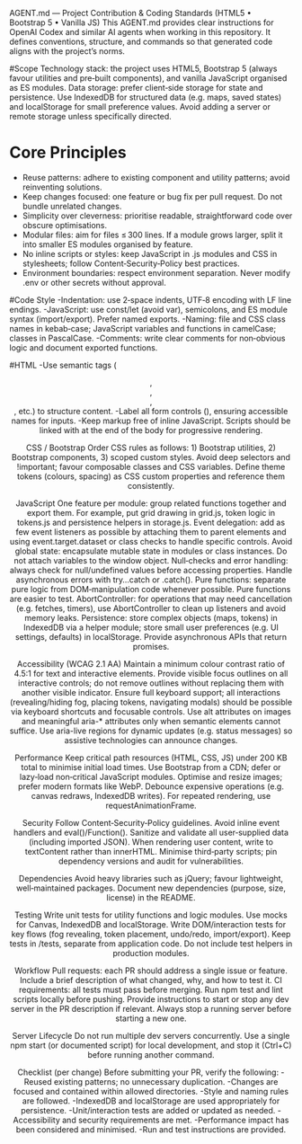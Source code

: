 AGENT.md — Project Contribution & Coding Standards (HTML5 • Bootstrap 5 • Vanilla JS)
This AGENT.md provides clear instructions for OpenAI Codex and similar AI agents when working in this repository. It defines conventions, structure, and commands so that generated code aligns with the project’s norms.

#Scope
Technology stack: the project uses HTML5, Bootstrap 5 (always favour utilities and pre‑built components), and vanilla JavaScript organised as ES modules.
Data storage: prefer client‑side storage for state and persistence. Use IndexedDB for structured data (e.g. maps, saved states) and localStorage for small preference values. Avoid adding a server or remote storage unless specifically directed.

# Core Principles
- Reuse patterns: adhere to existing component and utility patterns; avoid reinventing solutions.
- Keep changes focused: one feature or bug fix per pull request. Do not bundle unrelated changes.
- Simplicity over cleverness: prioritise readable, straightforward code over obscure optimisations.
- Modular files: aim for files ≤ 300 lines. If a module grows larger, split it into smaller ES modules organised by feature.
- No inline scripts or styles: keep JavaScript in .js modules and CSS in stylesheets; follow Content‑Security‑Policy best practices.
- Environment boundaries: respect environment separation. Never modify .env or other secrets without approval.

#Code Style
-Indentation: use 2‑space indents, UTF‑8 encoding with LF line endings.
-JavaScript: use const/let (avoid var), semicolons, and ES module syntax (import/export). Prefer named exports.
-Naming: file and CSS class names in kebab‑case; JavaScript variables and functions in camelCase; classes in PascalCase.
-Comments: write clear comments for non‑obvious logic and document exported functions.

#HTML
-Use semantic tags (<header>, <main>, <section>, <form>, etc.) to structure content.
-Label all form controls (<label for="…">), ensuring accessible names for inputs.
-Keep markup free of inline JavaScript. Scripts should be linked with <script type="module" src="…"></script> at the end of the body for progressive rendering.

CSS / Bootstrap
Order CSS rules as follows: 1) Bootstrap utilities, 2) Bootstrap components, 3) scoped custom styles.
Avoid deep selectors and !important; favour composable classes and CSS variables.
Define theme tokens (colours, spacing) as CSS custom properties and reference them consistently.

JavaScript
One feature per module: group related functions together and export them. For example, put grid drawing in grid.js, token logic in tokens.js and persistence helpers in storage.js.
Event delegation: add as few event listeners as possible by attaching them to parent elements and using event.target.dataset or class checks to handle specific controls.
Avoid global state: encapsulate mutable state in modules or class instances. Do not attach variables to the window object.
Null‑checks and error handling: always check for null/undefined values before accessing properties. Handle asynchronous errors with try…catch or .catch().
Pure functions: separate pure logic from DOM‑manipulation code whenever possible. Pure functions are easier to test.
AbortController: for operations that may need cancellation (e.g. fetches, timers), use AbortController to clean up listeners and avoid memory leaks.
Persistence: store complex objects (maps, tokens) in IndexedDB via a helper module; store small user preferences (e.g. UI settings, defaults) in localStorage. Provide asynchronous APIs that return promises.

Accessibility (WCAG 2.1 AA)
Maintain a minimum colour contrast ratio of 4.5:1 for text and interactive elements.
Provide visible focus outlines on all interactive controls; do not remove outlines without replacing them with another visible indicator.
Ensure full keyboard support; all interactions (revealing/hiding fog, placing tokens, navigating modals) should be possible via keyboard shortcuts and focusable controls.
Use alt attributes on images and meaningful aria-* attributes only when semantic elements cannot suffice.
Use aria-live regions for dynamic updates (e.g. status messages) so assistive technologies can announce changes.

Performance
Keep critical path resources (HTML, CSS, JS) under 200 KB total to minimise initial load times.
Use Bootstrap from a CDN; defer or lazy‑load non‑critical JavaScript modules.
Optimise and resize images; prefer modern formats like WebP.
Debounce expensive operations (e.g. canvas redraws, IndexedDB writes). For repeated rendering, use requestAnimationFrame.

Security
Follow Content‑Security‑Policy guidelines. Avoid inline event handlers and eval()/Function().
Sanitize and validate all user‑supplied data (including imported JSON). When rendering user content, write to textContent rather than innerHTML.
Minimise third‑party scripts; pin dependency versions and audit for vulnerabilities.

Dependencies
Avoid heavy libraries such as jQuery; favour lightweight, well‑maintained packages. Document new dependencies (purpose, size, license) in the README.

Testing
Write unit tests for utility functions and logic modules. Use mocks for Canvas, IndexedDB and localStorage.
Write DOM/interaction tests for key flows (fog revealing, token placement, undo/redo, import/export).
Keep tests in /tests, separate from application code. Do not include test helpers in production modules.

Workflow
Pull requests: each PR should address a single issue or feature. Include a brief description of what changed, why, and how to test it.
CI requirements: all tests must pass before merging. Run npm test and lint scripts locally before pushing.
Provide instructions to start or stop any dev server in the PR description if relevant. Always stop a running server before starting a new one.

Server Lifecycle
Do not run multiple dev servers concurrently. Use a single npm start (or documented script) for local development, and stop it (Ctrl+C) before running another command.

Checklist (per change)
Before submitting your PR, verify the following:
-Reused existing patterns; no unnecessary duplication.
-Changes are focused and contained within allowed directories.
-Style and naming rules are followed.
-IndexedDB and localStorage are used appropriately for persistence.
-Unit/interaction tests are added or updated as needed.
-Accessibility and security requirements are met.
-Performance impact has been considered and minimised.
-Run and test instructions are provided.
